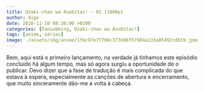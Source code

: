 ```yaml
---
title: Uzaki-chan wa Asobitai! - 01 [1080p]
author: digo
date: 2020-11-10 08:38:00 +0100
categories: [Fansubbing, Uzaki-chan wa Asobitai!]
tags: [anime, séries]
image: ./assets/img/anime/1f6c97e7f706c373b96f57984a133a85492cd819.jpeg
---
```


Bem, aqui está o primeiro lançamento, na verdade já tínhamos este episódio concluído há algum tempo, mas só agora surgiu a oportunidade de o publicar. Devo dizer que a fase de tradução é mais complicada do que estava à espera, especialmente as canções de abertura e encerramento, que muito sinceramente dão-me a volta à cabeça.